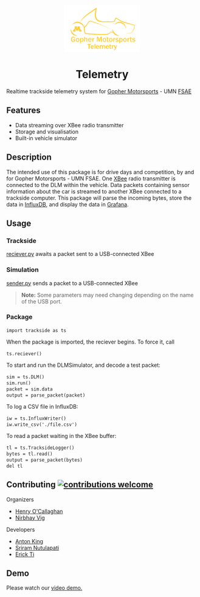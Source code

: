<div align="center">

  <img src="./img/logo.png" width="200px">
  <h1>Telemetry</h1>
</div>



Realtime trackside telemetry system for [Gopher Motorsports](https://gophermotorsports.com) - UMN [FSAE](https://www.fsaeonline.com/)

## Features

* Data streaming over XBee radio transmitter
* Storage and visualisation
* Built-in vehicle simulator

## Description
The intended use of this package is for drive days and competition, by and for Gopher Motorsports - UMN FSAE. One [XBee](https://www.digi.com/xbee) radio transmitter is connected to the DLM within the vehicle. Data packets containing sensor information about the car is streamed to another XBee connected to a trackside computer. This package will parse the incoming bytes, store the data in [InfluxDB](https://www.influxdata.com/), and display the data in [Grafana](https://grafana.com/).

## Usage

### Trackside
[reciever.py](trackside/reciever.py) awaits a packet sent to a USB-connected XBee

### Simulation
[sender.py](trackside/sender.py) sends a packet to a USB-connected XBee

> **Note:** Some parameters may need changing depending on the name of the USB port.

### Package 
```{python}
import trackside as ts
```
When the package is imported, the reciever begins. To force it, call
```{python}
ts.reciever()
```

To start and run the DLMSimulator, and decode a test packet:
```{python}
sim = ts.DLM()
sim.run()
packet = sim.data
output = parse_packet(packet)
``` 

To log a CSV file in InfluxDB:
```{python}
iw = ts.InfluxWriter()
iw.write_csv('./file.csv')
```

To read a packet waiting in the XBee buffer:
```{python}
tl = ts.TracksideLogger()
bytes = tl.read()
output = parse_packet(bytes)
del tl
```


## Contributing [![contributions welcome](https://img.shields.io/badge/contributions-welcome-brightgreen.svg?style=flat)](https://github.com/inessadl/readme/issues)

Organizers
- [Henry O'Callaghan](https://github.com/hocally)
- [Nirbhay Vig](https://github.com/nirbhayvig)

Developers
- [Anton King](https://github.com/antonsking)
- [Sriram Nutulapati](https://github.com/Sriram212)
- [Erick Ti](https://github.com/erick-ti)

## Demo
Please watch our [video demo.](https://www.youtube.com/watch?v=CE0avbeNgHw)



